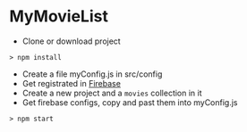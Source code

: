 # MyMovieList

* Clone or download project
```
> npm install
```
* Create a file myConfig.js in src/config
* Get registrated in [Firebase](https://console.firebase.google.com/?pli=1)
* Create a new project and a `movies` collection in it
* Get firebase configs, copy and past them into myConfig.js
```
> npm start
```